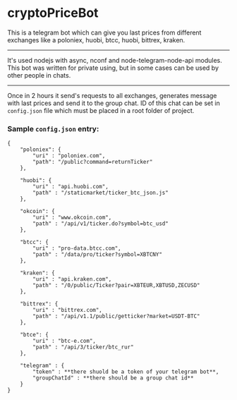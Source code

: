 # cryptoPriceBot

This is a telegram bot which can give you last prices from different exchanges like a poloniex, huobi, btcc, huobi, bittrex, kraken.
***
It's used nodejs with async, nconf and node-telegram-node-api modules.
This bot was written for private using, but in some cases can be used by other people in chats.
***
Once in 2 hours it send's requests to all exchanges, generates message with last prices and send it to the group chat. ID of this chat can be set in ```config.json``` file which must be placed in a root folder of project.
### Sample ```config.json``` entry:
```
{
	"poloniex": {
		"uri" : "poloniex.com",
		"path": "/public?command=returnTicker"
	},

	"huobi": {
		"uri" : "api.huobi.com",
		"path" : "/staticmarket/ticker_btc_json.js"
	},

	"okcoin": {
		"uri" : "www.okcoin.com",
		"path" : "/api/v1/ticker.do?symbol=btc_usd"
	},

	"btcc": {
		"uri" : "pro-data.btcc.com",
		"path" : "/data/pro/ticker?symbol=XBTCNY"
	},

	"kraken": {
		"uri" : "api.kraken.com",
		"path" : "/0/public/Ticker?pair=XBTEUR,XBTUSD,ZECUSD"
	},

	"bittrex": {
		"uri" : "bittrex.com",
		"path" : "/api/v1.1/public/getticker?market=USDT-BTC"
	},

	"btce": {
		"uri" : "btc-e.com",
		"path" : "/api/3/ticker/btc_rur"
	},

	"telegram" : {
		"token" : **there shuold be a token of your telegram bot**,
		"groupChatId" : **there should be a group chat id**
	}
}
```